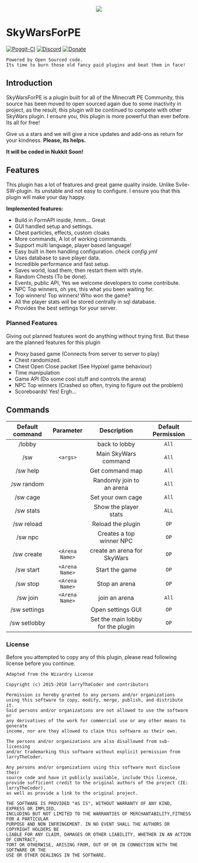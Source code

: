 <p align="center">
  <img src="https://i.ibb.co/bXG690Z/Sky-Wars-For-PE.png"/>
</p>


# SkyWarsForPE
[![Poggit-CI](https://poggit.pmmp.io/ci.shield/larryTheCoder/SkyWarsForPE/SkyWarsForPE)](https://poggit.pmmp.io/ci/larryTheCoder/SkyWarsForPE/SkyWarsForPE) [![Discord](https://img.shields.io/discord/350333413737365522.svg?style=flat-square&label=discord&colorB=7289da)](https://discord.gg/t5NsTyj) [![Donate](https://img.shields.io/badge/donate-PayPal-yellow.svg?style=flat-square)](http://www.paypal.me/DoubleCheese)

    Powered by Open Sourced code.
    Its time to burn those old fancy paid plugins and beat them in face!

## Introduction
SkyWarsForPE is a plugin built for all of the Minecraft PE Community, this source has been moved to open sourced again due to some inactivity in project, as the result, this plugin will be continued to compete with other SkyWars plugin. I ensure you, this plugin is more powerful than ever before. Its all for free!

Give us a stars and we will give a nice updates and add-ons as return for your kindness. **Please, its helps.**

**It will be coded in Nukkit Soon!**

## Features
This plugin has a lot of features and great game quality inside. Unlike Svile-SW-plugin. 
Its unstable and not easy to configure. I ensure you that this plugin will make your day happy.

**Implemented features:**
- Build in FormAPI inside, hmm... Great
- GUI handled setup and settings.
- Chest particles, effects, custom cloaks
- More commands, A lot of working commands.
- Support multi language, player based language!
- Easy built in Item handling configuration. _check config.yml_
- Uses database to save player data.
- Incredible performance and fast setup.
- Saves world, load them, then restart them with style.
- Random Chests (To be done).
- Events, public API, Yes we welcome developers to come contribute.
- NPC Top winners, oh yes, this what you been waiting for.
- Top winners! Top winners! Who won the game?
- All the player stats will be stored centrally in sql database.
- Provides the best settings for your server.

### Planned Features
Giving out planned features wont do anything without trying first. But these are the planned features for this plugin

- Proxy based game (Connects from server to server to play)
- Chest randomized.
- Chest Open Close packet (See Hypixel game behaviour)
- Time manipulation
- Game API (Do some cool stuff and controls the arena)
- NPC Top winners (Crashed so often, trying to figure out the problem)
- Scoreboards! Yes! Ergh...


## Commands
| Default command | Parameter | Description | Default Permission |
| :-----: | :-------: | :---------: | :-------: |
| /lobby | | back to lobby | `All` |
| /sw |`<args>` | Main SkyWars command | `All` |
| /sw help | | Get command map | `All` |
| /sw random | | Randomly join to an arena | `All` |
| /sw cage | | Set your own cage | `All` |
| /sw stats | | Show the player stats | `ALL`|
| /sw reload | | Reload the plugin | `OP` |
| /sw npc | | Creates a top winner NPC | `OP` |
| /sw create | `<Arena Name>` | create an arena for SkyWars | `OP` |
| /sw start | `<Arena Name>` | Start the game | `OP` |
| /sw stop | `<Arena Name>` | Stop an arena | `OP` |
| /sw join | `<Arena Name>` | join an arena | `All` |
| /sw settings | | Open settings GUI | `OP` |
| /sw setlobby | | Set the main lobby for the plugin | `OP` |

### License
Before you attempted to copy any of this plugin, please read following license before you continue.

    Adapted from the Wizardry License
    
    Copyright (c) 2015-2018 larryTheCoder and contributors
    
    Permission is hereby granted to any persons and/or organizations
    using this software to copy, modify, merge, publish, and distribute it.
    Said persons and/or organizations are not allowed to use the software or
    any derivatives of the work for commercial use or any other means to generate
    income, nor are they allowed to claim this software as their own.
    
    The persons and/or organizations are also disallowed from sub-licensing
    and/or trademarking this software without explicit permission from larryTheCoder.
    
    Any persons and/or organizations using this software must disclose their
    source code and have it publicly available, include this license,
    provide sufficient credit to the original authors of the project (IE: larryTheCoder),
    as well as provide a link to the original project.
    
    THE SOFTWARE IS PROVIDED "AS IS", WITHOUT WARRANTY OF ANY KIND, EXPRESS OR IMPLIED,
    INCLUDING BUT NOT LIMITED TO THE WARRANTIES OF MERCHANTABILITY,FITNESS FOR A PARTICULAR
    PURPOSE AND NON INFRINGEMENT. IN NO EVENT SHALL THE AUTHORS OR COPYRIGHT HOLDERS BE
    LIABLE FOR ANY CLAIM, DAMAGES OR OTHER LIABILITY, WHETHER IN AN ACTION OF CONTRACT,
    TORT OR OTHERWISE, ARISING FROM, OUT OF OR IN CONNECTION WITH THE SOFTWARE OR THE
    USE OR OTHER DEALINGS IN THE SOFTWARE.
